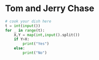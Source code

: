 # Tom and Jerry Chase

```python
# cook your dish here
t = int(input())
for _ in range(t):
    X,Y = map(int,input().split())
    if Y>X:
        print("Yes")
    else:
        print("No")
```
